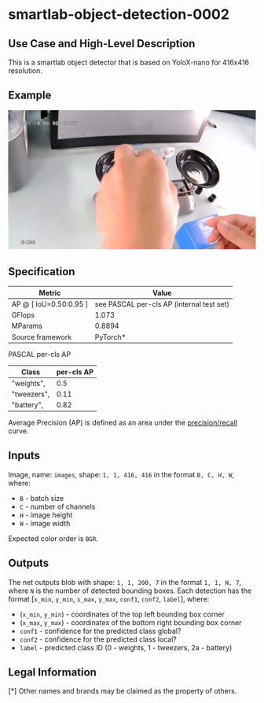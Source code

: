 # smartlab-object-detection-0002

## Use Case and High-Level Description

This is a smartlab object detector that is based on YoloX-nano for 416x416 resolution.

## Example

![](./assets/frame0001.jpg)

## Specification

| Metric                          | Value                                     |
|---------------------------------|-------------------------------------------|
| AP @ [ IoU=0.50:0.95 ]          | see PASCAL per-cls AP (internal test set) |
| GFlops                          | 1.073                                     |
| MParams                         | 0.8894                                    |
| Source framework                | PyTorch\*                                 |

PASCAL per-cls AP

|    Class     |       per-cls AP         |
|--------------|--------------------------|
|  "weights",  |    0.5                   |
|  "tweezers", |    0.11                  |
|  "battery",  |    0.82                  |

Average Precision (AP) is defined as an area under
the [precision/recall](https://en.wikipedia.org/wiki/Precision_and_recall)
curve.

## Inputs

Image, name: `images`, shape: `1, 1, 416, 416` in the format `B, C, H, W`, where:

- `B` - batch size
- `C` - number of channels
- `H` - image height
- `W` - image width

Expected color order is `BGR`.

## Outputs

The net outputs blob with shape: `1, 1, 200, 7` in the format `1, 1, N, 7`, where `N` is the number of detected
bounding boxes. Each detection has the format [`x_min`, `y_min`, `x_max`, `y_max`, `conf1`, `conf2`, `label`], where:

- (`x_min`, `y_min`) - coordinates of the top left bounding box corner
- (`x_max`, `y_max`) - coordinates of the bottom right bounding box corner
- `conf1` - confidence for the predicted class global?
- `conf2` - confidence for the predicted class local?
- `label` - predicted class ID (0 - weights, 1 - tweezers, 2a - battery)

## Legal Information

[*] Other names and brands may be claimed as the property of others.
